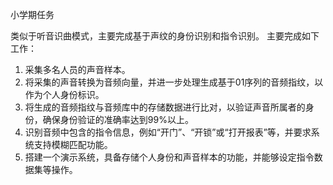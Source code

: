 小学期任务

类似于听音识曲模式，主要完成基于声纹的身份识别和指令识别。
主要完成如下工作：
1. 采集多名人员的声音样本。
2. 将采集的声音转换为音频向量，并进一步处理生成基于01序列的音频指纹，以作为个人身份标识。
3. 将生成的音频指纹与音频库中的存储数据进行比对，以验证声音所属者的身份，确保身份验证的准确率达到99%以上。
4. 识别音频中包含的指令信息，例如“开门”、“开锁”或“打开报表”等，并要求系统支持模糊匹配功能。
5. 搭建一个演示系统，具备存储个人身份和声音样本的功能，并能够设定指令数据集等操作。